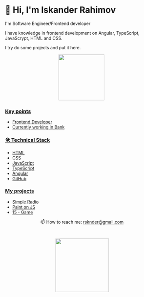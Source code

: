# 👋 Hi, I'm Iskander Rahimov 
<p>I'm Software Engineer/Frontend developer</p> 
<p>I have knowledge in frontend development on Angular, TypeScript, JavaScrypt, HTML and CSS.</p>
<p>I try do some projects and put it here.</p>
<p align='center'>
   <a href="https://github-readme-stats.vercel.app/api?username=rsknder&show_icons=true&count_private=true"><img
           height=150
           src="https://github-readme-stats.vercel.app/api?username=rsknder&show_icons=true&count_private=true"/></a>
   <a href="https://github.com/rsknder/github-readme-stats"><img height=150
</p>

<p align='center'>



### Key points
*   Frontend Developer
*   Currently working in Bank

### 🛠 Technical Stack

*   HTML
*   CSS
*   JavaScript
*   TypeScript      
*   Angular
*   GitHub

### My projects

*   <a href='https://github.com/Rsknder/Radio'>Simple Radio</a> 
*   <a href='https://github.com/Rsknder/Paint-JS'>Paint on JS</a> 
*   <a href='https://github.com/Rsknder/15'>15 - Game </a>   
   
   <p align='center'>
   📫 How to reach me: <a href='mailto:rsknder@gmail.com'>rsknder@gmail.com</a>
</p>

<div align="center" style="margin: 40px 0">
       <img width="175px" src="https://komarev.com/ghpvc/?username=rsknder3&color=DE002D">
</div>
